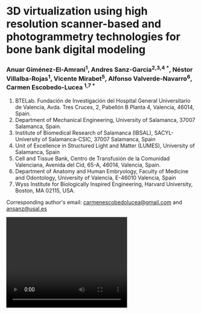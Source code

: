 # 3D virtualization using high resolution scanner-based and photogrammetry technologies for bone bank digital modeling

### Anuar Giménez-El-Amrani<sup>1</sup>, Andres Sanz-Garcia<sup>2,3,4 *</sup>, Néstor Villalba-Rojas<sup>1</sup>, Vicente Mirabet<sup>5</sup>, Alfonso Valverde-Navarro<sup>6</sup>, Carmen Escobedo-Lucea <sup>1,7 *</sup> 
1. BTELab. Fundación de Investigación del Hospital General Universitario de Valencia, Avda. Tres Cruces, 2, Pabellón B Planta 4, Valencia, 46014, Spain.
2. Department of Mechanical Engineering, University of Salamanca, 37007 Salamanca, Spain.
3. Institute of Biomedical Research of Salamanca (IBSAL), SACYL-University of Salamanca-CSIC, 37007 Salamanca, Spain
4. Unit of Excellence in Structured Light and Matter (LUMES), University of Salamanca, Spain
5. Cell and Tissue Bank, Centro de Transfusión de la Comunidad Valenciana, Avenida del Cid, 65-A, 46014, Valencia, Spain.
6. Department of Anatomy and Human Embryology, Faculty of Medicine and Odontology, University of Valencia, E-46010 Valencia, Spain
7. Wyss Institute for Biologically Inspired Engineering, Harvard University, Boston, MA 02115, USA.

Corresponding author's email: carmenescobedolucea@gmail.com and ansanz@usal.es 

<video width="320" height="240" controls>
    <source src="VideoS1_Motorized_Turntable.mp4" type="video/mp4">
    Tu navegador no soporta el elemento de video.
</video>

